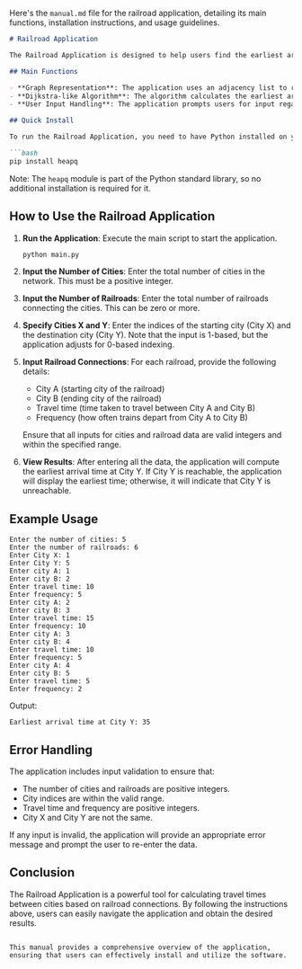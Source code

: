 Here's the `manual.md` file for the railroad application, detailing its main functions, installation instructions, and usage guidelines.

```markdown
# Railroad Application

The Railroad Application is designed to help users find the earliest arrival time between two cities using a graph representation of railroads. It implements a Dijkstra-like algorithm to calculate travel times based on train frequencies and travel durations.

## Main Functions

- **Graph Representation**: The application uses an adjacency list to represent the connections between cities and their respective travel times and frequencies.
- **Dijkstra-like Algorithm**: The algorithm calculates the earliest arrival time at a destination city, taking into account the frequency of train departures.
- **User Input Handling**: The application prompts users for input regarding the number of cities, railroads, and specific city connections, ensuring that all inputs are valid.

## Quick Install

To run the Railroad Application, you need to have Python installed on your machine. You can install the required dependencies using pip:

```bash
pip install heapq
```

Note: The `heapq` module is part of the Python standard library, so no additional installation is required for it.

## How to Use the Railroad Application

1. **Run the Application**: Execute the main script to start the application.

   ```bash
   python main.py
   ```

2. **Input the Number of Cities**: Enter the total number of cities in the network. This must be a positive integer.

3. **Input the Number of Railroads**: Enter the total number of railroads connecting the cities. This can be zero or more.

4. **Specify Cities X and Y**: Enter the indices of the starting city (City X) and the destination city (City Y). Note that the input is 1-based, but the application adjusts for 0-based indexing.

5. **Input Railroad Connections**: For each railroad, provide the following details:
   - City A (starting city of the railroad)
   - City B (ending city of the railroad)
   - Travel time (time taken to travel between City A and City B)
   - Frequency (how often trains depart from City A to City B)

   Ensure that all inputs for cities and railroad data are valid integers and within the specified range.

6. **View Results**: After entering all the data, the application will compute the earliest arrival time at City Y. If City Y is reachable, the application will display the earliest time; otherwise, it will indicate that City Y is unreachable.

## Example Usage

```plaintext
Enter the number of cities: 5
Enter the number of railroads: 6
Enter City X: 1
Enter City Y: 5
Enter city A: 1
Enter city B: 2
Enter travel time: 10
Enter frequency: 5
Enter city A: 2
Enter city B: 3
Enter travel time: 15
Enter frequency: 10
Enter city A: 3
Enter city B: 4
Enter travel time: 10
Enter frequency: 5
Enter city A: 4
Enter city B: 5
Enter travel time: 5
Enter frequency: 2
```

Output:
```plaintext
Earliest arrival time at City Y: 35
```

## Error Handling

The application includes input validation to ensure that:
- The number of cities and railroads are positive integers.
- City indices are within the valid range.
- Travel time and frequency are positive integers.
- City X and City Y are not the same.

If any input is invalid, the application will provide an appropriate error message and prompt the user to re-enter the data.

## Conclusion

The Railroad Application is a powerful tool for calculating travel times between cities based on railroad connections. By following the instructions above, users can easily navigate the application and obtain the desired results.
```

This manual provides a comprehensive overview of the application, ensuring that users can effectively install and utilize the software.